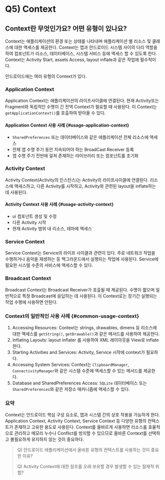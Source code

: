 # Q5) Context

## Context란 무엇인가요? 어떤 유형이 있나요?
Context는 애플리케이션의 환경 또는 상태를 나타내며 애플리케이션 별 리소스 및 클래스에 대한 액세스를 제공한다.
Context는 앱과 안드로이드 시스템 사이의 다리 역할을 하여 컴포넌트가 리소스, 데이터베이스, 시스템 서비스 등에 액세스 할 수 있도록 한다.
Context는 Activity Start, assets Access, layout inflate과 같은 작업에 필수적이다.

안드로이드에는 여러 유형의 Context가 있다. 

### Application Context
Application Context는 애플리케이션의 라이프사이클에 연결된다. 
현재 Activity또는 Fragment와 독립적인 수명이 긴 전역 Context가 필요할 때 사용된다. 
이 Context는 `getApplicationContext()`를 호출하여 받아올 수 있다.

#### Application Context 사용 사례 {#usage-application-context}
- `SharedPreferences` 또는 데이터베이스와 같은 애플리케이션 전체 리소스에 액세스
- 전체 앱 수명 주기 동안 지속되어야 하는 BroadCast Receiver 등록
- 앱 수명 주기 전반에 걸쳐 존재하는 라이브러리 또는 컴포넌트를 초기화

### Activity Context
Activity Context(Activity의 인스턴스)는 Activity의 라이프사이클에 연결된다. 
리소스에 액세스하고, 다른 Activity를 시작하고, Activity와 관련된 layout을 inflate하는 데 사용된다.

#### Activity Context 사용 사례 {#usage-activity-context}
- ui 컴포넌트 생성 및 수정
- 다른 Activity 시작
- 현재 Activity 범위 내 리소스, 테마에 액세스

### Service Context
Service Context는 Service의 라이프 사이클과 관련이 있다. 
주로 네트워크 작업을 수행하거나 음악을 재생하는 등 백그라운드에서 실행되는 작업에 사용된다.
Service에 필요한 시스템 수준의 서비스에 액세스할 수 있다.

### Broadcast Context
Broadcast Context는 Broadcast Receiver가 호출될 때 제공된다. 
수명이 짧으며 일반적으로 특정 Broadcast에 응답하는 데 사용된다. 
이 Context로는 장기간 실행되는 작업 수행에 사용하면 안된다.

### Context의 일반적인 사용 사례 {#common-usage-context}
1. Accessing Resources: Context는 strings, drawables, dimens 등 리소스에 대한 액세스를 `getString()`, `getDrawable()`과 같은 메서드를 사용하여 제공한다.
2. Inflating Layouts: layout inflater 를 사용하여 XML 레이아웃을 View로 inflate 한다.
3. Starting Activities and Services: Activity, Service 시작에 context가 필요하다.
4. Accessing System Services: Context는 `ClipboardManager`, `ConnectivityManager`와 같은 시스템 수준에 액세스할 수 있는 메서드를 제공한다.
5. Database and SharedPreferences Access: `SQLite` 데이터베이스 또는 `SharedPreferences`와 같은 저장소 매커니즘에 액세스할 수 있다.

### 요약
Context는 안드로이드 핵심 구성 요소로, 앱과 시스템 간의 상호 작용을 가능하게 한다. 
Application Context, Activity Context, Service Context 등 다양한 유형의 컨텍스트가 존재하고 고유한 용도로 사용된다.
Context를 올바르게 사용하면 리소스를 효율적으로 관리하고 메모리 누수나 Conflict를 방지할 수 있으므로 올바른 Context를 선택하고 불필요하게 유지하지 않는 것이 중요하다.

> Q) 안드로이드 애플리케이션에서 올바른 유형의 컨텍스트를 사용하는 것이 중요한 이유? 
> 
> Q) Activity Context에 대한 참조를 오래 보유할 경우 발생할 수 있는 잠재적 위험?